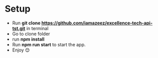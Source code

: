# Setup
* Run **git clone https://github.com/iamazeez/excellence-tech-api-tst.git** in terminal
* Go to clone folder
* run **npm install**
* Run **npm run start** to start the app.
* Enjoy 😊
